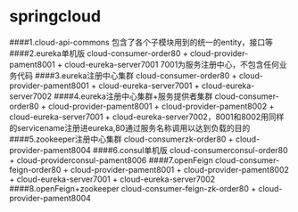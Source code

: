 # springcloud
####1.cloud-api-commons 包含了各个子模块用到的统一的entity，接口等
####2.eureka单机版 cloud-consumer-order80 + cloud-provider-pament8001 + cloud-eureka-server7001 7001为服务注册中心，不包含任何业务代码
####3.eureka注册中心集群 cloud-consumer-order80 + cloud-provider-pament8001  + cloud-eureka-server7001  + cloud-eureka-server7002
####4.eureka注册中心集群+服务提供者集群 cloud-consumer-order80 + cloud-provider-pament8001 + cloud-provider-pament8002  + cloud-eureka-server7001  + cloud-eureka-server7002，8001和8002用同样的servicename注册进eureka,80通过服务名称调用以达到负载的目的
####5.zookeeper注册中心集群 cloud-consumerzk-order80 + cloud-provider-pament8004
####6.consul单机版 cloud-consumerconsul-order80 + cloud-providerconsul-pament8006
####7.openFeign cloud-consumer-feign-order80 + cloud-provider-pament8001 + cloud-provider-pament8002 + cloud-eureka-server7001 + cloud-eureka-server7002
####8.openFeign+zookeeper cloud-consumer-feign-zk-order80 + cloud-provider-pament8004 
